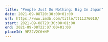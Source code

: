 ```yaml
---
title: "People Just Do Nothing: Big In Japan"
date: 2021-09-08T20:30:00+01:00
url: https://www.imdb.com/title/tt11376010/
start: 2021-09-08T20:30:00+01:00
end: 2021-09-08T22:07:00+01:00
placeId: 9F22V2C6+HP
---
```

